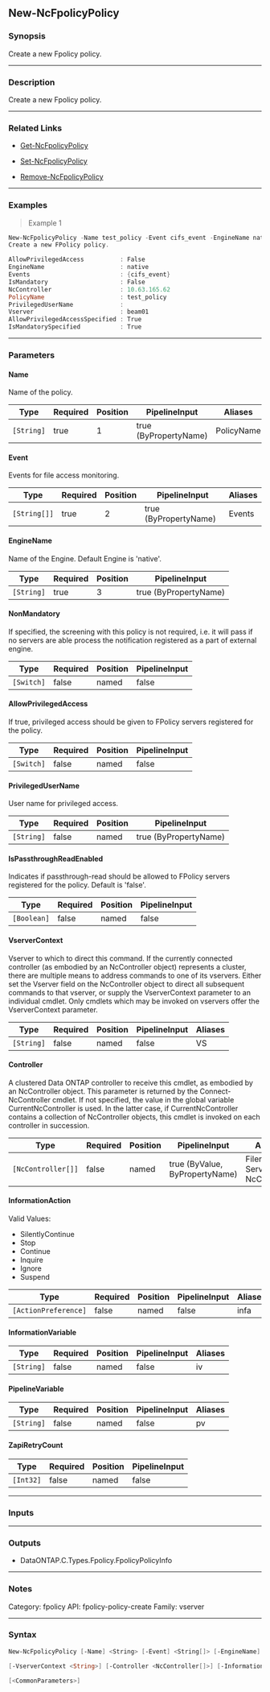 New-NcFpolicyPolicy
-------------------

### Synopsis
Create a new Fpolicy policy.

---

### Description

Create a new Fpolicy policy.

---

### Related Links
* [Get-NcFpolicyPolicy](Get-NcFpolicyPolicy)

* [Set-NcFpolicyPolicy](Set-NcFpolicyPolicy)

* [Remove-NcFpolicyPolicy](Remove-NcFpolicyPolicy)

---

### Examples
> Example 1

```PowerShell
New-NcFpolicyPolicy -Name test_policy -Event cifs_event -EngineName native -NonMandatory
Create a new FPolicy policy.

AllowPrivilegedAccess          : False
EngineName                     : native
Events                         : {cifs_event}
IsMandatory                    : False
NcController                   : 10.63.165.62
PolicyName                     : test_policy
PrivilegedUserName             :
Vserver                        : beam01
AllowPrivilegedAccessSpecified : True
IsMandatorySpecified           : True

```

---

### Parameters
#### **Name**
Name of the policy.

|Type      |Required|Position|PipelineInput        |Aliases   |
|----------|--------|--------|---------------------|----------|
|`[String]`|true    |1       |true (ByPropertyName)|PolicyName|

#### **Event**
Events for file access monitoring.

|Type        |Required|Position|PipelineInput        |Aliases|
|------------|--------|--------|---------------------|-------|
|`[String[]]`|true    |2       |true (ByPropertyName)|Events |

#### **EngineName**
Name of the Engine. Default Engine is 'native'.

|Type      |Required|Position|PipelineInput        |
|----------|--------|--------|---------------------|
|`[String]`|true    |3       |true (ByPropertyName)|

#### **NonMandatory**
If specified, the screening with this policy is not required, i.e. it will pass if no servers are able process the notification registered as a part of external engine.

|Type      |Required|Position|PipelineInput|
|----------|--------|--------|-------------|
|`[Switch]`|false   |named   |false        |

#### **AllowPrivilegedAccess**
If true, privileged access should be given to FPolicy servers registered for the policy.

|Type      |Required|Position|PipelineInput|
|----------|--------|--------|-------------|
|`[Switch]`|false   |named   |false        |

#### **PrivilegedUserName**
User name for privileged access.

|Type      |Required|Position|PipelineInput        |
|----------|--------|--------|---------------------|
|`[String]`|false   |named   |true (ByPropertyName)|

#### **IsPassthroughReadEnabled**
Indicates if passthrough-read should be allowed to FPolicy servers registered for the policy. Default is 'false'.

|Type       |Required|Position|PipelineInput|
|-----------|--------|--------|-------------|
|`[Boolean]`|false   |named   |false        |

#### **VserverContext**
Vserver to which to direct this command.  If the currently connected controller (as embodied by an NcController object) represents a cluster, there are multiple means to address commands to one of its vservers.  Either set the Vserver field on the NcController object to direct all subsequent commands to that vserver, or supply the VserverContext parameter to an individual cmdlet.  Only cmdlets which may be invoked on vservers offer the VserverContext parameter.

|Type      |Required|Position|PipelineInput|Aliases|
|----------|--------|--------|-------------|-------|
|`[String]`|false   |named   |false        |VS     |

#### **Controller**
A clustered Data ONTAP controller to receive this cmdlet, as embodied by an NcController object.  This parameter is returned by the Connect-NcController cmdlet.  If not specified, the value in the global variable CurrentNcController is used.  In the latter case, if CurrentNcController contains a collection of NcController objects, this cmdlet is invoked on each controller in succession.

|Type              |Required|Position|PipelineInput                 |Aliases                          |
|------------------|--------|--------|------------------------------|---------------------------------|
|`[NcController[]]`|false   |named   |true (ByValue, ByPropertyName)|Filer<br/>Server<br/>NcController|

#### **InformationAction**

Valid Values:

* SilentlyContinue
* Stop
* Continue
* Inquire
* Ignore
* Suspend

|Type                |Required|Position|PipelineInput|Aliases|
|--------------------|--------|--------|-------------|-------|
|`[ActionPreference]`|false   |named   |false        |infa   |

#### **InformationVariable**

|Type      |Required|Position|PipelineInput|Aliases|
|----------|--------|--------|-------------|-------|
|`[String]`|false   |named   |false        |iv     |

#### **PipelineVariable**

|Type      |Required|Position|PipelineInput|Aliases|
|----------|--------|--------|-------------|-------|
|`[String]`|false   |named   |false        |pv     |

#### **ZapiRetryCount**

|Type     |Required|Position|PipelineInput|
|---------|--------|--------|-------------|
|`[Int32]`|false   |named   |false        |

---

### Inputs

---

### Outputs
* DataONTAP.C.Types.Fpolicy.FpolicyPolicyInfo

---

### Notes
Category: fpolicy
API: fpolicy-policy-create
Family: vserver

---

### Syntax
```PowerShell
New-NcFpolicyPolicy [-Name] <String> [-Event] <String[]> [-EngineName] <String> [-NonMandatory] [-AllowPrivilegedAccess] [-PrivilegedUserName <String>] [-IsPassthroughReadEnabled <Boolean>] 
```
```PowerShell
[-VserverContext <String>] [-Controller <NcController[]>] [-InformationAction <ActionPreference>] [-InformationVariable <String>] [-PipelineVariable <String>] [-ZapiRetryCount <Int32>] 
```
```PowerShell
[<CommonParameters>]
```
